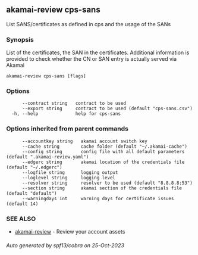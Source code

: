 ## akamai-review cps-sans

List SANS/certificates as defined in cps and the usage of the SANs

### Synopsis

List of the certificates, the SAN in the certificates. Additional information is provided to check whether the CN or SAN entry is actually served via Akamai

```
akamai-review cps-sans [flags]
```

### Options

```
      --contract string   contract to be used
      --export string     contract to be used (default "cps-sans.csv")
  -h, --help              help for cps-sans
```

### Options inherited from parent commands

```
      --accountkey string   akamai account switch key
      --cache string        cache folder (default "~/.akamai-cache")
      --config string       config file with all default parameters (default ".akamai-review.yaml")
      --edgerc string       akamai location of the credentials file (default "~/.edgerc")
      --logfile string      logging output
      --loglevel string     logging level
      --resolver string     resolver to be used (default "8.8.8.8:53")
      --section string      akamai section of the credentials file (default "default")
      --warningdays int     warning days for certificate issues (default 14)
```

### SEE ALSO

* [akamai-review](akamai-review.md)	 - Review your account assets

###### Auto generated by spf13/cobra on 25-Oct-2023
